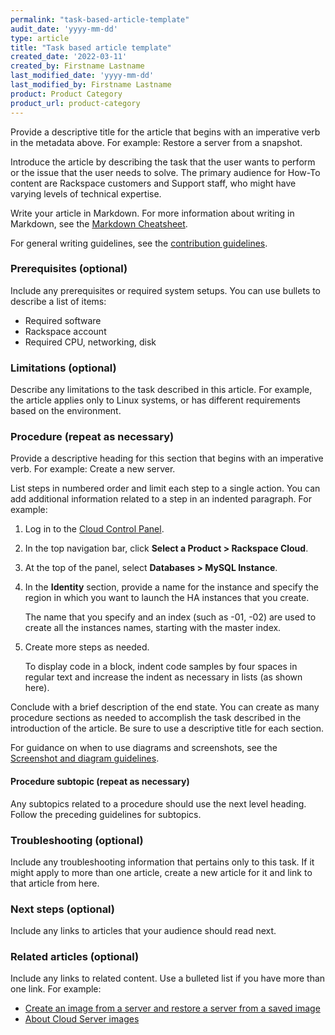 ```yaml
---
permalink: "task-based-article-template"
audit_date: 'yyyy-mm-dd'
type: article
title: "Task based article template"
created_date: '2022-03-11'
created_by: Firstname Lastname
last_modified_date: 'yyyy-mm-dd'
last_modified_by: Firstname Lastname
product: Product Category
product_url: product-category
---
```


Provide a descriptive title for the article that begins with an imperative verb in the metadata
above. For example: Restore a server from a snapshot.

Introduce the article by describing the task that the user wants to perform or the issue that the
user needs to solve. The primary audience for How-To content are Rackspace customers and Support
staff, who might have varying levels of technical expertise.

Write your article in Markdown. For more information about writing in Markdown, see the [Markdown
Cheatsheet](https://github.com/adam-p/markdown-here/wiki/Markdown-Cheatsheet).

For general writing guidelines, see the [contribution
guidelines](https://github.com/rackerlabs/rackspace-how-to/blob/master/CONTRIBUTING.md).

### Prerequisites (optional)

Include any prerequisites or required system setups. You can use bullets to describe a list of items:

- Required software
- Rackspace account
- Required CPU, networking, disk

### Limitations (optional)

Describe any limitations to the task described in this article. For example, the article applies
only to Linux systems, or has different requirements based on the environment.

### Procedure (repeat as necessary)

Provide a descriptive heading for this section that begins with an imperative verb. For example:
Create a new server.

List steps in numbered order and limit each step to a single action. You can add additional
information related to a step in an indented paragraph. For example:

1. Log in to the [Cloud Control Panel](https://login.rackspace.com).
2. In the top navigation bar, click **Select a Product > Rackspace Cloud**.
3. At the top of the panel, select **Databases > MySQL Instance**.
4. In the **Identity** section, provide a name for the instance and specify the region in which you
   want to launch the HA instances that you create.

   The name that you specify and an index (such as -01, -02) are used to create all the instances
   names, starting with the master index.

5. Create more steps as needed.

   To display code in a block, indent code samples by four spaces in regular text and increase the
   indent as necessary in lists (as shown here).

Conclude with a brief description of the end state. You can create as many procedure sections as
needed to accomplish the task described in the introduction of the article. Be sure to use a
descriptive title for each section.

For guidance on when to use diagrams and screenshots, see the [Screenshot and diagram
guidelines](http://rackerlabs.github.io/docs-rackspace/style-guide/screenshot-diagram-guidelines.html).

#### Procedure subtopic (repeat as necessary)

Any subtopics related to a procedure should use the next level heading. Follow the preceding
guidelines for subtopics.

### Troubleshooting (optional)

Include any troubleshooting information that pertains only to this task. If it might apply to more
than one article, create a new article for it and link to that article from here.

### Next steps (optional)

Include any links to articles that your audience should read next.

### Related articles (optional)

Include any links to related content. Use a bulleted list if you have more than one link. For
example:

- [Create an image from a server and restore a server from a saved image](/how-to/create-an-image-from-a-server-and-restore-a-server-from-a-saved-image)
- [About Cloud Server images](/how-to/about-cloud-server-images)
